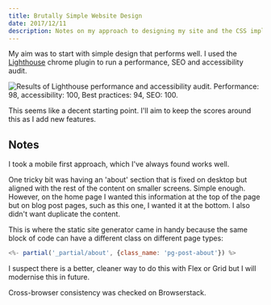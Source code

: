 ```yaml
---
title: Brutally Simple Website Design
date: 2017/12/11
description: Notes on my approach to designing my site and the CSS implementation.
---
```

My aim was to start with simple design that performs well. I used the [Lighthouse](https://github.com/GoogleChrome/lighthouse) chrome plugin to run a performance, SEO and accessibility audit.

<img class="pg-image-post-full pg-image-post-border" src="/2017/12/brutalist-website-design/lighthouse-result-01.jpg" alt="Results of Lighthouse performance and accessibility audit. Performance: 98, accessibility: 100, Best practices: 94, SEO: 100.">

This seems like a decent starting point. I'll aim to keep the scores around this as I add new features.

## Notes

I took a mobile first approach, which I've always found works well.

One tricky bit was having an 'about' section that is fixed on desktop but aligned with the rest of the content on smaller screens. Simple enough. However, on the home page I wanted this information at the top of the page but on blog post pages, such as this one, I wanted it at the bottom. I also didn't want duplicate the content.

This is where the static site generator came in handy because the same block of code can have a different class on different page types:

```javascript
<%- partial('_partial/about', {class_name: 'pg-post-about'}) %>
```

I suspect there is a better, cleaner way to do this with Flex or Grid but I will modernise this in future.

Cross-browser consistency was checked on Browserstack.